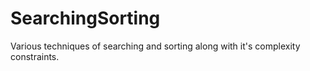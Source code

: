 # SearchingSorting
Various techniques of searching and sorting along with it's complexity constraints.
